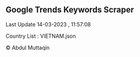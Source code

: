 

## Google Trends Keywords Scraper 
 
Last Update 14-03-2023 , 11:57:08

Country List :
VIETNAM.json



© Abdul Muttaqin 
